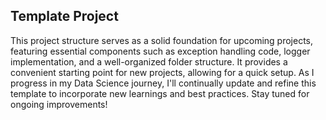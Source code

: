 ## Template Project

This project structure serves as a solid foundation for upcoming projects, featuring essential components such as exception handling code, logger implementation, and a well-organized folder structure. It provides a convenient starting point for new projects, allowing for a quick setup. As I progress in my Data Science journey, I'll continually update and refine this template to incorporate new learnings and best practices. Stay tuned for ongoing improvements!